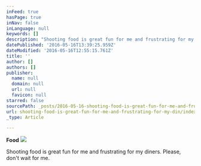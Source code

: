 ```yaml
---
inFeed: true
hasPage: true
inNav: false
inLanguage: null
keywords: []
description: "Shooting food is great fun for me and frustrating for my diners. Please, don't wait for me."
datePublished: '2016-05-16T13:39:25.959Z'
dateModified: '2016-05-16T12:55:15.761Z'
title: ''
author: []
authors: []
publisher:
  name: null
  domain: null
  url: null
  favicon: null
starred: false
sourcePath: _posts/2016-05-16-shooting-food-is-great-fun-for-me-and-frustrating-for-my-din.md
url: shooting-food-is-great-fun-for-me-and-frustrating-for-my-din/index.html
_type: Article

---
```

**Food**
![](https://the-grid-user-content.s3-us-west-2.amazonaws.com/bca6e290-afa7-4a2f-9724-1759e9fa89e2.jpg)

Shooting food is great fun for me and frustrating for my diners. Please, don't wait for me.